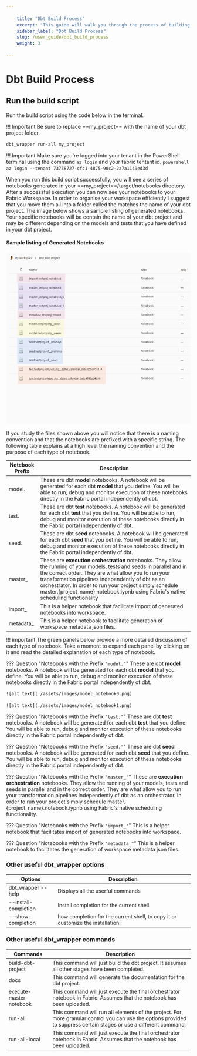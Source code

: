 ```yaml
---

    title: "Dbt Build Process"
    excerpt: "This guide will walk you through the process of building your dbt project using the dbt-fabricsparknb package."
    sidebar_label: "Dbt Build Process"
    slug: /user_guide/dbt_build_process
    weight: 3

---
```


# Dbt Build Process

## Run the build script
Run the build script using the code below in the terminal.

!!! Important
    Be sure to replace ==my_project== with the name of your dbt project folder.

```powershell
dbt_wrapper run-all my_project 
```

!!! Important
    Make sure you're logged into your tenant in the PowerShell terminal using the command `az login` and your fabric tentant id.
    ```powershell
    az login --tenant 73738727-cfc1-4875-90c2-2a7a1149ed3d 
    ```

When you run this build script successfully, you will see a series of notebooks generated in your ==my_project==/target/notebooks directory. 
After a successful execution you can now see your notebooks to your Fabric Workspace.  In order to organise your workspace efficiently I suggest that you move them all into a folder called the matches the name of your dbt project. The image below shows a sample listing of generated notebooks. Your specific notebooks will be contain the name of your dbt project and may be different depending on the models and tests that you have defined in your dbt project. 

#### Sample listing of Generated Notebooks
![notebooks](/assets/images/notebooks.png)

If you study the files shown above you will notice that there is a naming convention and that the notebooks are prefixed with a specific string. The following table explains at a high level the naming convention and the purpose of each type of notebook.

| Notebook Prefix | Description               |
| --------------- | --------------------------|
|  model.         |  These are dbt **model** notebooks. A notebook will be generated for each dbt **model** that you define. You will be able to run, debug and monitor execution of these notebooks directly in the Fabric portal independently of dbt.|
|  test.          |  These are dbt **test** notebooks. A notebook will be generated for each dbt **test** that you define. You will be able to run, debug and monitor execution of these notebooks directly in the Fabric portal independently of dbt. |
|  seed.          |  These are dbt **seed** notebooks. A notebook will be generated for each dbt **seed** that you define. You will be able to run, debug and monitor execution of these notebooks directly in the Fabric portal independently of dbt.|
|  master_        |  These are **execution orchestration** notebooks. They allow the running of your models, tests and seeds in parallel and in the correct order. They are what allow you to run your transformation pipelines independently of dbt as an orchestrator. In order to run your project simply schedule master.{project_name}.notebook.iypnb using Fabric's native scheduling functionality |
|  import_        |  This is a helper notebook that facilitate import of generated notebooks into workspace.  |
|  metadata_      |  This is a helper notebook to facilitate generation of workspace metadata json files.    |


!!! important
    The green panels below provide a more detailed discussion of each type of notebook. Take a moment to expand each panel by clicking on it and read the detailed explanation of each type of notebook.

??? Question "Notebooks with the Prefix `"model."`"
    These are dbt **model** notebooks. A notebook will be generated for each dbt **model** that you define. You will be able to run, debug and monitor execution of these notebooks directly in the Fabric portal independently of dbt.

    ![alt text](./assets/images/model_notebook0.png)

    ![alt text](./assets/images/model_notebook1.png)

??? Question "Notebooks with the Prefix `"test."`"
    These are dbt **test** notebooks. A notebook will be generated for each dbt **test** that you define. You will be able to run, debug and monitor execution of these notebooks directly in the Fabric portal independently of dbt.

??? Question "Notebooks with the Prefix `"seed."`"
    These are dbt **seed** notebooks. A notebook will be generated for each dbt **seed** that you define. You will be able to run, debug and monitor execution of these notebooks directly in the Fabric portal independently of dbt.

??? Question "Notebooks with the Prefix `"master_"`"
    These are **execution orchestration** notebooks. They allow the running of your models, tests and seeds in parallel and in the correct order. They are what allow you to run your transformation pipelines independently of dbt as an orchestrator. In order to run your project simply schedule master.{project_name}.notebook.iypnb using Fabric's native scheduling functionality.

??? Question "Notebooks with the Prefix `"import_"`"
    This is a helper notebook that facilitates import of generated notebooks into workspace.

??? Question "Notebooks with the Prefix `"metadata_"`"
    This is a helper notebook to facilitates the generation of workspace metadata json files.

### Other useful dbt_wrapper options
 | Options|Description|   
 | --------------- | --------------------------|
 |dbt_wrapper --help|Displays all the userful commands|
 |--install-completion|Install completion for the current shell.|
 |--show-completion|how completion for the current shell, to copy it or customize the installation.|

### Other useful dbt_wrapper commands

 | Commands|Description|
 | --------------- | --------------------------|
 |build-dbt-project |This command will just build the dbt project. It assumes all other stages have been completed.|
 |docs|This command will generate the documentation for the dbt project.|
 |execute-master-notebook|This command will just execute the final orchestrator notebook in Fabric. Assumes that the notebook has been uploaded.|
 |run-all|This command will run all elements of the project. For more granular control you can use the options provided to suppress certain stages or use a different command.|
 |run-all-local|This command will just execute the final orchestrator notebook in Fabric. Assumes that the notebook has been uploaded.|

